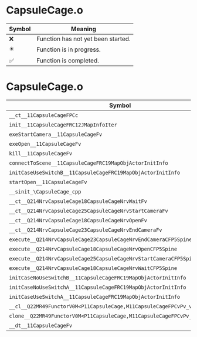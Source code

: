 # CapsuleCage.o
| Symbol | Meaning 
| ------------- | ------------- 
| :x: | Function has not yet been started. 
| :eight_pointed_black_star: | Function is in progress. 
| :white_check_mark: | Function is completed. 


# CapsuleCage.o
| Symbol | Decompiled? |
| ------------- | ------------- |
| `__ct__11CapsuleCageFPCc` | :white_check_mark: |
| `init__11CapsuleCageFRC12JMapInfoIter` | :white_check_mark: |
| `exeStartCamera__11CapsuleCageFv` | :white_check_mark: |
| `exeOpen__11CapsuleCageFv` | :white_check_mark: |
| `kill__11CapsuleCageFv` | :white_check_mark: |
| `connectToScene__11CapsuleCageFRC19MapObjActorInitInfo` | :white_check_mark: |
| `initCaseUseSwitchB__11CapsuleCageFRC19MapObjActorInitInfo` | :white_check_mark: |
| `startOpen__11CapsuleCageFv` | :white_check_mark: |
| `__sinit_\CapsuleCage_cpp` | :white_check_mark: |
| `__ct__Q214NrvCapsuleCage18CapsuleCageNrvWaitFv` | :white_check_mark: |
| `__ct__Q214NrvCapsuleCage25CapsuleCageNrvStartCameraFv` | :white_check_mark: |
| `__ct__Q214NrvCapsuleCage18CapsuleCageNrvOpenFv` | :white_check_mark: |
| `__ct__Q214NrvCapsuleCage23CapsuleCageNrvEndCameraFv` | :white_check_mark: |
| `execute__Q214NrvCapsuleCage23CapsuleCageNrvEndCameraCFP5Spine` | :white_check_mark: |
| `execute__Q214NrvCapsuleCage18CapsuleCageNrvOpenCFP5Spine` | :white_check_mark: |
| `execute__Q214NrvCapsuleCage25CapsuleCageNrvStartCameraCFP5Spine` | :white_check_mark: |
| `execute__Q214NrvCapsuleCage18CapsuleCageNrvWaitCFP5Spine` | :white_check_mark: |
| `initCaseNoUseSwitchB__11CapsuleCageFRC19MapObjActorInitInfo` | :white_check_mark: |
| `initCaseNoUseSwitchA__11CapsuleCageFRC19MapObjActorInitInfo` | :white_check_mark: |
| `initCaseUseSwitchA__11CapsuleCageFRC19MapObjActorInitInfo` | :white_check_mark: |
| `__cl__Q22MR49FunctorV0M<P11CapsuleCage,M11CapsuleCageFPCvPv_v>CFv` | :white_check_mark: |
| `clone__Q22MR49FunctorV0M<P11CapsuleCage,M11CapsuleCageFPCvPv_v>CFP7JKRHeap` | :white_check_mark: |
| `__dt__11CapsuleCageFv` | :white_check_mark: |
